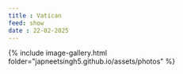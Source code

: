 ```yaml
---
title : Vatican
feed: show
date : 22-02-2025
---
```

{% include image-gallery.html folder="japneetsingh5.github.io/assets/photos" %} 